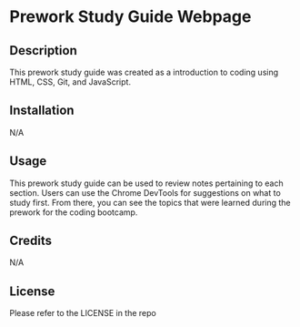 # Prework Study Guide Webpage

## Description

This prework study guide was created as a introduction to coding using HTML, CSS, Git, and JavaScript. 


## Installation

N/A

## Usage

This prework study guide can be used to review notes pertaining to each section. Users can use the Chrome DevTools for suggestions on what to study first. From there, you can see the topics that were learned during the prework for the coding bootcamp.

## Credits

N/A

## License

Please refer to the LICENSE in the repo

